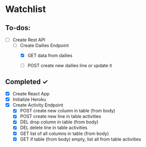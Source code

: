 # Watchlist

## To-dos:

- [ ] Create Rest API
    - [ ] Create Dailies Endpoint
        - [x] GET data from dailies
        - [ ] POST create new dailies line or update it

 
## Completed ✓

- [x] Create React App
- [x] Initialize Heroku
- [x] Create Activity Endpoint
    - [x] POST create new column in table (from body)
    - [x] POST create new line in table activities
    - [x] DEL drop column in table (from body)
    - [x] DEL delete line in table activities
    - [x] GET list of all columns in table (from body)
    - [x] GET if table (from body) empty, list all from table activities
